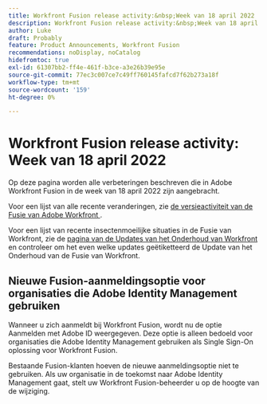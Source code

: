 ```yaml
---
title: Workfront Fusion release activity:&nbsp;Week van 18 april 2022
description: Workfront Fusion release activity:&nbsp;Week van 18 april 2022
author: Luke
draft: Probably
feature: Product Announcements, Workfront Fusion
recommendations: noDisplay, noCatalog
hidefromtoc: true
exl-id: 61307bb2-ff4e-461f-b3ce-a3e26b39e95e
source-git-commit: 77ec3c007ce7c49ff760145fafcd7f62b273a18f
workflow-type: tm+mt
source-wordcount: '159'
ht-degree: 0%

---
```


# Workfront Fusion release activity: Week van 18 april 2022

Op deze pagina worden alle verbeteringen beschreven die in Adobe Workfront Fusion in de week van 18 april 2022 zijn aangebracht.

Voor een lijst van alle recente veranderingen, zie [ de versieactiviteit van de Fusie van Adobe Workfront ](/help/workfront-fusion/fusion-product-releases/fusion-release-activity.md).

Voor een lijst van recente insectenmoeilijke situaties in de Fusie van Workfront, zie de [ pagina van de Updates van het Onderhoud van Workfront ](https://experienceleague.adobe.com/docs/workfront-known-issues/releases/current-updates.html?lang=nl-NL) en controleer om het even welke updates geëtiketteerd de Update van het Onderhoud van de Fusie van Workfront.

## Nieuwe Fusion-aanmeldingsoptie voor organisaties die Adobe Identity Management gebruiken

Wanneer u zich aanmeldt bij Workfront Fusion, wordt nu de optie Aanmelden met Adobe ID weergegeven. Deze optie is alleen bedoeld voor organisaties die Adobe Identity Management gebruiken als Single Sign-On oplossing voor Workfront Fusion.

Bestaande Fusion-klanten hoeven de nieuwe aanmeldingsoptie niet te gebruiken. Als uw organisatie in de toekomst naar Adobe Identity Management gaat, stelt uw Workfront Fusion-beheerder u op de hoogte van de wijziging.
